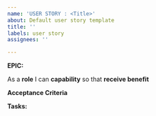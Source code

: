 ```yaml
---
name: 'USER STORY : <Title>'
about: Default user story template
title: ''
labels: user story
assignees: ''

---
```


**EPIC:**<epic>

As a **role** I can **capability** so that **receive benefit**

**Acceptance Criteria**



**Tasks:**
